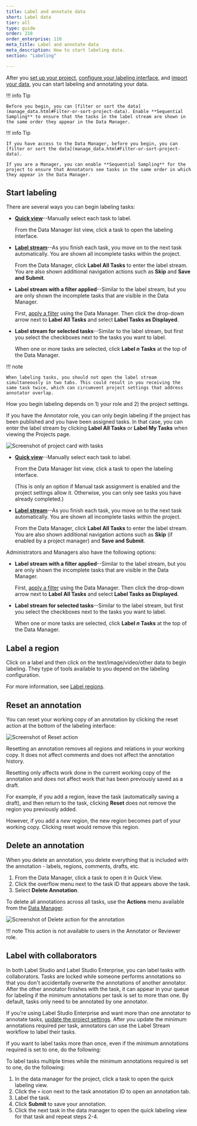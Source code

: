 ```yaml
---
title: Label and annotate data
short: Label data
tier: all 
type: guide
order: 210
order_enterprise: 110
meta_title: Label and annotate data
meta_description: How to start labeling data.
section: "Labeling"

---
```


After you [set up your project](setup_project), [configure your labeling interface](setup), and [import your data](tasks), you can start labeling and annotating your data.

<div class="opensource-only">

!!! info Tip
    
    Before you begin, you can [filter or sort the data](manage_data.html#Filter-or-sort-project-data). Enable **Sequential Sampling** to ensure that the tasks in the label stream are shown in the same order they appear in the Data Manager. 

</div>

<div class="enterprise-only">

!!! info Tip
    
    If you have access to the Data Manager, before you begin, you can [filter or sort the data](manage_data.html#Filter-or-sort-project-data).

    If you are a Manager, you can enable **Sequential Sampling** for the project to ensure that Annotators see tasks in the same order in which they appear in the Data Manager. 

</div>

## Start labeling


<div class="opensource-only">

There are several ways you can begin labeling tasks:

* [**Quick view**](label_interface#Quick-view)--Manually select each task to label. 

    From the Data Manager list view, click a task to open the labeling interface. 

* [**Label stream**](label_interface#Label-stream)--As you finish each task, you move on to the next task automatically. You are shown all incomplete tasks within the project.

    From the Data Manager, click **Label All Tasks** to enter the label stream. You are also shown additional navigation actions such as **Skip** and **Save and Submit**. 

* **Label stream with a filter applied**--Similar to the label stream, but you are only shown the incomplete tasks that are visible in the Data Manager. 

    First, [apply a filter](manage_data#Filter-or-sort-project-data) using the Data Manager. Then click the drop-down arrow next to **Label All Tasks** and select **Label Tasks as Displayed**.

* **Label stream for selected tasks**--Similar to the label stream, but first you select the checkboxes next to the tasks you want to label. 

    When one or more tasks are selected, click **Label *n* Tasks** at the top of the Data Manager. 


!!! note

    When labeling tasks, you should not open the label stream simultaneously in two tabs. This could result in you receiving the same task twice, which can circumvent project settings that address annotator overlap.

</div>

<div class="enterprise-only">

How you begin labeling depends on 1) your role and 2) the project settings. 

If you have the Annotator role, you can only begin labeling if the project has been published and you have been assigned tasks. In that case, you can enter the label stream by clicking **Label All Tasks** or **Label My Tasks** when viewing the Projects page. 

![Screenshot of project card with tasks](/images/label/annotator_labelstream.png)

* [**Quick view**](label_interface#Quick-view)--Manually select each task to label. 

    From the Data Manager list view, click a task to open the labeling interface. 
    
    (This is only an option if Manual task assignment is enabled and the project settings allow it. Otherwise, you can only see tasks you have already completed.)

* [**Label stream**](label_interface#Label-stream)--As you finish each task, you move on to the next task automatically. You are shown all incomplete tasks within the project.

    From the Data Manager, click **Label All Tasks** to enter the label stream. You are also shown additional navigation actions such as **Skip** (if enabled by a project manager) and **Save and Submit**. 

Administrators and Managers also have the following options:

* **Label stream with a filter applied**--Similar to the label stream, but you are only shown the incomplete tasks that are visible in the Data Manager. 

    First, [apply a filter](manage_data#Filter-or-sort-project-data) using the Data Manager. Then click the drop-down arrow next to **Label All Tasks** and select **Label Tasks as Displayed**.

* **Label stream for selected tasks**--Similar to the label stream, but first you select the checkboxes next to the tasks you want to label. 

    When one or more tasks are selected, click **Label *n* Tasks** at the top of the Data Manager.


</div>

## Label a region

Click on a label and then click on the text/image/video/other data to begin labeling. They type of tools available to you depend on the labeling configuration. 

For more information, see [Label regions](label_regions). 


## Reset an annotation

You can reset your working copy of an annotation by clicking the reset action at the bottom of the labeling interface:

![Screenshot of Reset action](/images/label/reset.png)

Resetting an annotation removes all regions and relations in your working copy. It does not affect comments and does not affect the annotation history. 

Resetting only affects work done in the current working copy of the annotation and does not affect work that has been previously saved as a draft. 

For example, if you add a region, leave the task (automatically saving a draft), and then return to the task, clicking **Reset** does not remove the region you previously added. 

However, if you add a *new* region, the new region becomes part of your working copy. Clicking reset would remove this region. 


## Delete an annotation

When you delete an annotation, you delete everything that is included with the annotation - labels, regions, comments, drafts, etc. 

1. From the Data Manager, click a task to open it in Quick View. 
2. Click the overflow menu next to the task ID that appears above the task. 
3. Select **Delete Annotation**. 

To delete all annotations across all tasks, use the **Actions** menu available from the [Data Manager](manage_data).

![Screenshot of Delete action for the annotation](/images/label/label_delete.png)

<div class="enterprise-only">

!!! note
    This action is not available to users in the Annotator or Reviewer role. 

</div>


## Label with collaborators

In both Label Studio and Label Studio Enterprise, you can label tasks with collaborators. Tasks are locked while someone performs annotations so that you don't accidentally overwrite the annotations of another annotator. After the other annotator finishes with the task, it can appear in your queue for labeling if the minimum annotations per task is set to more than one. By default, tasks only need to be annotated by one annotator. 

<div class="enterprise-only">

If you're using Label Studio Enterprise and want more than one annotator to annotate tasks, <a href="setup_project.html">update the project settings</a>. After you update the minimum annotations required per task, annotators can use the Label Stream workflow to label their tasks.  

</div>

If you want to label tasks more than once, even if the minimum annotations required is set to one, do the following:

To label tasks multiple times while the minimum annotations required is set to one, do the following:
1. In the data manager for the project, click a task to open the quick labeling view.
2. Click the `+` icon next to the task annotation ID to open an annotation tab. 
3. Label the task.
4. Click **Submit** to save your annotation.
5. Click the next task in the data manager to open the quick labeling view for that task and repeat steps 2-4.


